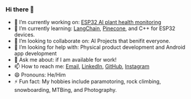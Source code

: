 ### Hi there 👋


- 🔭 I’m currently working on: <a href="https://github.com/willbeez/ESP32-WiFi-Bluetooth-Android">ESP32 AI plant health monitoring</a>
- 🌱 I’m currently learning: <a href="https://github.com/hwchase17/langchain">LangChain</a>, <a href="https://www.pinecone.io/">Pinecone</a>, and C++ for ESP32 devices. 
- 👯 I’m looking to collaborate on: AI Projects that benifit everyone.
- 🤔 I’m looking for help with: Physical product development and Android app development
- 💬 Ask me about: if I am available for work!
- 📫 How to reach me: <a href="william12211@gmail.com">Email</a>, <a href="https://www.linkedin.com/in/william-beasley-5a1435a0/">LinkedIn</a>, <a href="https://github.com/willbeez">GitHub</a>, <a href="https://www.instagram.com/willbeez/">Instagram</a>
- 😄 Pronouns: He/Him
- ⚡ Fun fact: My hobbies include paramotoring, rock climbing, snowboarding, MTBing, and Photography.

<!--
**willbeez/willbeez** is a ✨ _special_ ✨ repository because its `README.md` (this file) appears on your GitHub profile.
-->
